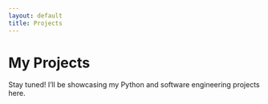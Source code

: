 ```yaml
---
layout: default
title: Projects
---
```


# My Projects

Stay tuned! I’ll be showcasing my Python and software engineering projects here.

